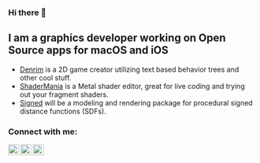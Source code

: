 ### Hi there 👋

## I am a graphics developer working on **Open Source apps** for macOS and iOS

- [Denrim](https://github.com/markusmoenig/Denrim) is a 2D game creator utilizing text based behavior trees and other cool stuff.
- [ShaderMania](https://github.com/markusmoenig/ShaderMania) is a Metal shader editor, great for live coding and trying out your fragment shaders.
- [Signed](https://github.com/markusmoenig/Signed) will be a modeling and rendering package for procedural signed distance functions (SDFs).

### Connect with me:

[<img align="left" alt="YouTube" width="22px" src="https://cdn.jsdelivr.net/npm/simple-icons@v3/icons/youtube.svg" />][youtube]
[<img align="left" alt="Twitter" width="22px" src="https://cdn.jsdelivr.net/npm/simple-icons@v3/icons/twitter.svg" />][twitter]
[<img align="left" alt="Twitter" width="22px" src="https://cdn.jsdelivr.net/npm/simple-icons@v3/icons/ko-fi.svg" />][kofi]

[twitter]: https://twitter.com/markusmoenig
[youtube]: https://youtube.com/markusmoenig
[patreon]: https://www.patreon.com/markusmoenig
[kofi]: https://www.ko-fi.com/markusmoenig

<!--
**markusmoenig/markusmoenig** is a ✨ _special_ ✨ repository because its `README.md` (this file) appears on your GitHub profile.

Here are some ideas to get you started:

- 🔭 I’m currently working on ...
- 🌱 I’m currently learning ...
- 👯 I’m looking to collaborate on ...
- 🤔 I’m looking for help with ...
- 💬 Ask me about ...
- 📫 How to reach me: ...
- 😄 Pronouns: ...
- ⚡ Fun fact: ...
-->
